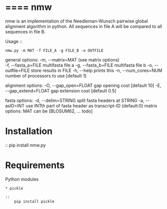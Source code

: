 ====
nmw
=====

*nmw* is an implementation of the Needleman-Wunsch pairwise global alignment algorithm in python.
All sequences in file A will be compared to all sequences in file B.

Usage ::
	
	nmw.py -m MAT -f FILE_A -g FILE_B -o OUTFILE


  general options:
    -m, --matrix=MAT    (see matrix options)                 
    -f, --fasta_a=FILE    multifasta file a
    -g, --fasta_b=FILE    multifasta file b
    -o, --outfile=FILE    store results in FILE
    -h, --help            prints this
    -n, --num_cores=NUM   number of processors to use [default 1]

  alignment options:
     -O, --gap_open=FLOAT           gap opening cost [default 10]
     -E, --gap_extend=FLOAT         gap extension cost [default 0.5]

  fasta options:
    -d, --delim=STRING               split fasta headers at STRING
    -a, --asID=INT                   use INTth part of fasta header as transcript-ID
                                     (default:0)
  matrix options:
    MAT can be [BLOSUM62, ... todo]

Installation
============
::
    pip install nmw.py


Requirements
============

Python modules
~~~~~~~~~~~~~~~
* pickle

::   
    pip install pickle

